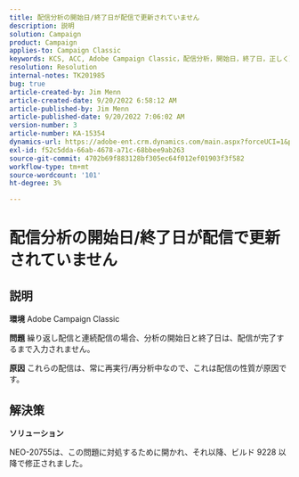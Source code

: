 ```yaml
---
title: 配信分析の開始日/終了日が配信で更新されていません
description: 説明
solution: Campaign
product: Campaign
applies-to: Campaign Classic
keywords: KCS, ACC, Adobe Campaign Classic，配信分析，開始日，終了日，正しく更新されない，定期配信，連続配信， NEO-20755
resolution: Resolution
internal-notes: TK201985
bug: true
article-created-by: Jim Menn
article-created-date: 9/20/2022 6:58:12 AM
article-published-by: Jim Menn
article-published-date: 9/20/2022 7:06:02 AM
version-number: 3
article-number: KA-15354
dynamics-url: https://adobe-ent.crm.dynamics.com/main.aspx?forceUCI=1&pagetype=entityrecord&etn=knowledgearticle&id=cc2bdd93-b138-ed11-9db1-0022480866ad
exl-id: f52c5dda-66ab-4678-a71c-68bbee9ab263
source-git-commit: 4702b69f883128bf305ec64f012ef01903f3f582
workflow-type: tm+mt
source-wordcount: '101'
ht-degree: 3%

---
```


# 配信分析の開始日/終了日が配信で更新されていません

## 説明


<b>環境</b>
Adobe Campaign Classic

<b>問題</b>
繰り返し配信と連続配信の場合、分析の開始日と終了日は、配信が完了するまで入力されません。

<b>原因</b>
これらの配信は、常に再実行/再分析中なので、これは配信の性質が原因です。


## 解決策


<b>ソリューション</b>

NEO-20755は、この問題に対処するために開かれ、それ以降、ビルド 9228 以降で修正されました。
